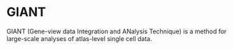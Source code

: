 # GIANT
GIANT (Gene-view data Integration and ANalysis Technique) is a method for large-scale analyses of atlas-level single cell data.
